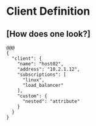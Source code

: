 <!SLIDE center transition=scrollLeft>
# Client Definition

## [How does one look?]

<!SLIDE code medium transition=scrollUp>
    @@@
    {
      "client": {
        "name": "host02",
        "address": "10.2.1.12",
        "subscriptions": [
          "linux",
          "load_balancer"
        ],
        "custom": {
          "nested": "attribute"
        }
      }
    }
